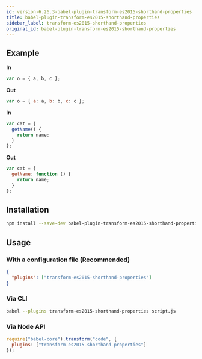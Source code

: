 ```yaml
---
id: version-6.26.3-babel-plugin-transform-es2015-shorthand-properties
title: babel-plugin-transform-es2015-shorthand-properties
sidebar_label: transform-es2015-shorthand-properties
original_id: babel-plugin-transform-es2015-shorthand-properties
---
```


## Example

**In**

```js
var o = { a, b, c };
```

**Out**

```js
var o = { a: a, b: b, c: c };
```

**In**

```js
var cat = {
  getName() {
    return name;
  }
};
```

**Out**

```js
var cat = {
  getName: function () {
    return name;
  }
};
```

## Installation

```sh
npm install --save-dev babel-plugin-transform-es2015-shorthand-properties
```

## Usage

### With a configuration file (Recommended)

```json
{
  "plugins": ["transform-es2015-shorthand-properties"]
}
```

### Via CLI

```sh
babel --plugins transform-es2015-shorthand-properties script.js
```

### Via Node API

```javascript
require("babel-core").transform("code", {
  plugins: ["transform-es2015-shorthand-properties"]
});
```


